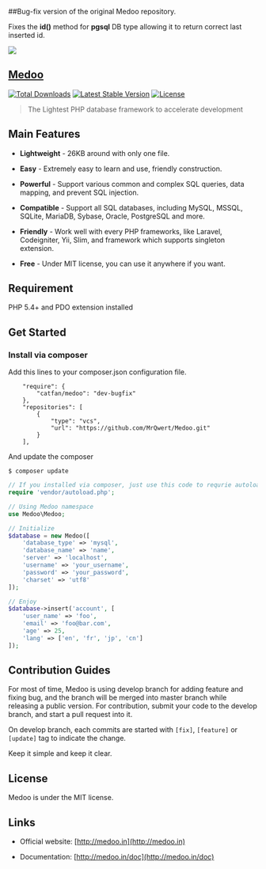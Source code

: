##Bug-fix version of the original Medoo repository.

Fixes the **id()** method for **pgsql** DB type allowing it to return correct last inserted id.

![](https://cloud.githubusercontent.com/assets/1467904/19835326/ca62bc36-9ebd-11e6-8b37-7240d76319cd.png)

## [Medoo](http://medoo.in)

[![Total Downloads](https://poser.pugx.org/catfan/medoo/downloads)](https://packagist.org/packages/catfan/medoo)
[![Latest Stable Version](https://poser.pugx.org/catfan/medoo/v/stable)](https://packagist.org/packages/catfan/medoo)
[![License](https://poser.pugx.org/catfan/medoo/license)](https://packagist.org/packages/catfan/medoo)

> The Lightest PHP database framework to accelerate development

## Main Features

* **Lightweight** - 26KB around with only one file.

* **Easy** - Extremely easy to learn and use, friendly construction.

* **Powerful** - Support various common and complex SQL queries, data mapping, and prevent SQL injection.

* **Compatible** - Support all SQL databases, including MySQL, MSSQL, SQLite, MariaDB, Sybase, Oracle, PostgreSQL and more.

* **Friendly** - Work well with every PHP frameworks, like Laravel, Codeigniter, Yii, Slim, and framework which supports singleton extension.

* **Free** - Under MIT license, you can use it anywhere if you want.

## Requirement

PHP 5.4+ and PDO extension installed

## Get Started

### Install via composer

Add this lines to your composer.json configuration file.

```
    "require": {
        "catfan/medoo": "dev-bugfix"
    },
    "repositories": [
        {
            "type": "vcs",
            "url": "https://github.com/MrQwert/Medoo.git"
        }
    ],
```

And update the composer
```
$ composer update
```

```php
// If you installed via composer, just use this code to requrie autoloader on the top of your projects.
require 'vendor/autoload.php';

// Using Medoo namespace
use Medoo\Medoo;

// Initialize
$database = new Medoo([
    'database_type' => 'mysql',
    'database_name' => 'name',
    'server' => 'localhost',
    'username' => 'your_username',
    'password' => 'your_password',
    'charset' => 'utf8'
]);

// Enjoy
$database->insert('account', [
    'user_name' => 'foo',
    'email' => 'foo@bar.com',
    'age' => 25,
    'lang' => ['en', 'fr', 'jp', 'cn']
]);
```

## Contribution Guides

For most of time, Medoo is using develop branch for adding feature and fixing bug, and the branch will be merged into master branch while releasing a public version. For contribution, submit your code to the develop branch, and start a pull request into it.

On develop branch, each commits are started with `[fix]`, `[feature]` or `[update]` tag to indicate the change.

Keep it simple and keep it clear.

## License

Medoo is under the MIT license.

## Links

* Official website: [http://medoo.in](http://medoo.in)

* Documentation: [http://medoo.in/doc](http://medoo.in/doc)